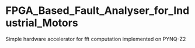 # FPGA_Based_Fault_Analyser_for_Industrial_Motors
Simple hardware accelerator for fft computation
implemented on PYNQ-Z2
